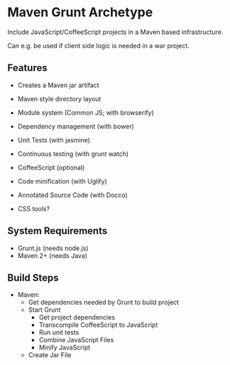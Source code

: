 Maven Grunt Archetype
=====================

Include JavaScript/CoffeeScript projects in a Maven based infrastructure.

Can e.g. be used if client side logic is needed in a war project.

Features
--------

* Creates a Maven jar artifact
* Maven style directory layout
* Module system (Common JS; with browserify)
* Dependency management (with bower)
* Unit Tests (with jasmine)
* Continuous testing (with grunt watch)
* CoffeeScript (optional)
* Code minification (with Uglify)
* Annotated Source Code (with Docco)

* CSS tools?


System Requirements
-------------------

* Grunt.js (needs node.js)
* Maven 2+ (needs Java)


Build Steps
-----------

* Maven:
    * Get dependencies needed by Grunt to build project
    * Start Grunt
        * Get project dependencies
        * Transcompile CoffeeScript to JavaScript
        * Run unit tests
        * Combine JavaScript Files
        * Minify JavaScript
    * Create Jar File

